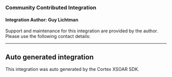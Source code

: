 ### Community Contributed Integration
#### Integration Author: Guy Lichtman
Support and maintenance for this integration are provided by the author. Please use the following contact details:
***
## Auto generated integration
This integration was auto generated by the Cortex XSOAR SDK.
